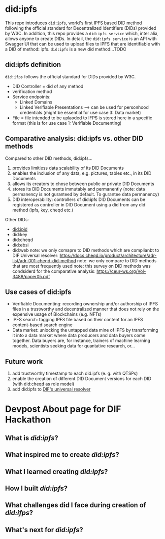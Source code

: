# did:ipfs
This repo introduces ``did:ipfs``, world's first IPFS based DID method following the official standard for Decentralized Identifiers (DIDs) provided by W3C. 
In addition, this repo provides a ``did:ipfs service`` which, inter alia, allows anyone to create DIDs. 
In detail, the ``did:ipfs service`` is an API with Swagger UI that can be used to upload files to IPFS that are identifiable with a DID of method: ipfs. 
``did:ipfs`` is a new did method...TODO

## did:ipfs definition
`did:ifps` follows the official standard for DIDs provided by W3C. 
- DID Controller = did of any method
- verification method
- Service endpoints: 
    - Linked Domains
    - Linked Verifiable Presentations --> can be used for personhood credentials (might be essential for use case 3: Data market)
- File = file intended to be uplaoded to IFPS is stored here in a specific format (this is for use case 1: Verifiable Documenting)

## Comparative analysis: did:ipfs vs. other DID methods
Compared to other DID methods, did:ipfs...
1. provides limitless data scalability of its DID Documents
2. enables the inclusion of any data, e.g. pictures, tables etc., in its DID Documents
3. allows its creators to chose between public or private DID Documents
4. stores its DID Documents immutably and permanently (note: data permanency is not guranteed by default. To gurantee data permanency)
5. DID interoperability: controllers of did:ipfs DID Documents can be registered as controller in DID Document using a did from any did method (ipfs, key, cheqd etc.)

Other DIDs:
- [did:ipid](https://did-ipid.github.io/ipid-did-method/)
- did:key
- did:cheqd
- did:ebsi
- did:web
note: we only comapre to DID methods which are complianbt to DIF Universal resolver: https://docs.cheqd.io/product/architecture/adr-list/adr-001-cheqd-did-method
note: we only compare to DID methods that are most frequently used
note: this survey on DID methods was condsiderd for the comparative analysis: https://ceur-ws.org/Vol-3488/paper05.pdf


## Use cases of did:ipfs
- Verifiable Documenting: recording ownership and/or authorship of IPFS files in a trustworthy and decentralized manner that does not rely on the expensive usage of Blockchains (e.g. NFTs)
- IPFS search: tagging IPFS file based on their content for an IPFS content-based search engine
- Data market: unlocking the untapped data mine of IPFS by transforming it into a data market where data producers and data buyers come together. Data buyers are, for instance, trainers of machine learning models, scientists seeking data for quantative research, or...


## Future work
1. add trustworthy timestamp to each did:ipfs (e. g. with QTSPs)
2. enable the creation of different DID Document versions for each DID (with did:cheqd as role model)
3. add did:ipfs to [DIF's universal resolver](https://dev.uniresolver.io/)


# Devpost About page for DIF Hackathon
## What is _did:ipfs_?

## What inspired me to create _did:ipfs_?

## What I learned creating _did:ipfs_?

## How I built _did:ipfs_?

## What challenges did I face during creation of _did:ifps_?

## What's next for _did:ipfs_?